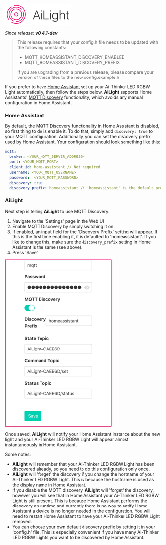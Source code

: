 ![](images/ailight_logo.png)

_Since release: **v0.4.1-dev**_

>This release requires that your config.h file needs to be updated with the following constants:
>- MQTT_HOMEASSISTANT_DISCOVERY_ENABLED
>- MQTT_HOMEASSISTANT_DISCOVERY_PREFIX
>
>If you are upgrading from a previous release, please compare your version of these files to the new config.example.h

If you prefer to have [Home Assistant](https://home-assistant.io/) set up your Ai-Thinker LED RGBW Light automatically, then follow the steps below. **AiLight** supports Home Assistants' [MQTT Discovery](https://home-assistant.io/docs/mqtt/discovery/) functionality, which avoids any manual configuration in Home Assistant.

### Home Assistant
By default, the MQTT Discovery functionality in Home Assistant is disabled, so first thing to do is enable it. To do that, simply add `discovery: true` to your MQTT configuration. Additionally, you can set the discovery prefix used by Home Assistant. Your configuration should look something like this:

```YAML
mqtt:
  broker: <YOUR_MQTT_SERVER_ADDRESS>
  port: <YOUR_MQTT_PORT>
  client_id: home-assistant // Not required
  username: <YOUR_MQTT_USERNAME>
  password:  <YOUR_MQTT_PASSWORD>
  discovery: true
  discovery_prefix: homeassistant // 'homeassistant' is the default prefix, but can of course be changed
```

### AiLight
Next step is telling **AiLight** to use MQTT Discovery:

1. Navigate to the 'Settings' page in the Web UI
2. Enable MQTT Discovery by simply switching it on.
3. If enabled, an input field for the 'Discovery Prefix' setting will appear. If this is the first time enabling it, it is defaulted to 'homeassistant'. If you like to change this, make sure the `discovery_prefix` setting in Home Assistant is the same (see above).
4. Press 'Save'

![AiLight - MQTT Discovery](images/ailight_discovery.png)

Once saved, **AiLight** will notify your Home Assistant instance about the new light and your Ai-Thinker LED RGBW Light will appear almost instantaneously in Home Assistant.

Some notes:
- **AiLight** will remember that your Ai-Thinker LED RGBW Light has been discovered already, so you need to do this configuration only once.
- **AiLight** will 'forget' the discovery if you change the hostname of your Ai-Thinker LED RGBW Light. This is because the hostname is used as the display name in Home Assistant.
- If you disable the MQTT discovery, **AiLight** will 'forget' the discovery, however you will see that in Home Assistant your Ai-Thinker LED RGBW Light is still present. This is because Home Assistant performs the discovery on runtime and currently there is no way to notify Home Assistant a device is no longer needed in the configuration. You will need to restart Home Assistant to have your Ai-Thinker LED RGBW Light removed.
- You can choose your own default discovery prefix by setting it in your 'config.h' file. This is especially convenient if you have many Ai-Thinker LED RGBW Lights you want to be discovered by Home Assistant.
